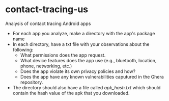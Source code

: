 # contact-tracing-us
Analysis of contact tracing Android apps


- For each app you analyze, make a directory with the app's package name
- In each directory, have a txt file with your observations about the following:
  - What permissions does the app request.
  - What device features does the app use (e.g., bluetooth, location, phone, networking, etc.)
  - Does the app violate its own privacy policies and how?
  - Does the app have any known vulnerabilities caputured in the Ghera repository.
- The directory should also have a file called *apk_hash.txt* which should contain the hash value of the apk that you downloaded. 
